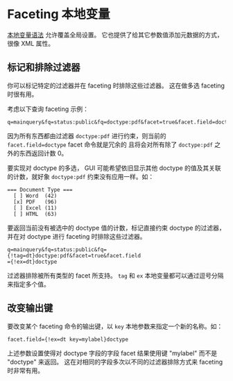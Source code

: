 # Faceting 本地变量

[本地变量语法](../query_syntax/local_params.md) 允许覆盖全局设置。
它也提供了给其它参数值添加元数据的方式，很像 XML 属性。

## 标记和排除过滤器

你可以标记特定的过滤器并在 faceting 时排除这些过滤器。
这在做多选 faceting 时很有用。

考虑以下查询 faceting 示例：

```
q=mainquery&fq=status:public&fq=doctype:pdf&facet=true&facet.field=doctype
```

因为所有东西都由过滤器 `doctype:pdf` 进行约束，则当前的 `facet.field=doctype` facet 命令就是冗余的
且将会对所有除了 `doctype:pdf` 之外的东西返回计数 0。

要实现对 doctype 的多选， GUI 可能希望依旧显示其他 doctype 的值及其关联的计数，就好象 `doctype:pdf`
约束没有应用一样。如：

```
=== Document Type ===
  [ ] Word  (42)
  [x] PDF   (96)
  [ ] Excel (11)
  [ ] HTML  (63)
```

要返回当前没有被选中的 doctype 值的计数，标记直接约束 doctype 的过滤器，并在对 doctype 进行 faceting
时排除这些过滤器。

```
q=mainquery&fq=status:public&fq={!tag=dt}doctype:pdf&facet=true&facet.field
={!ex=dt}doctype
```

过滤器排除被所有类型的 facet 所支持。
`tag` 和 `ex` 本地变量都可以通过逗号分隔来指定多个值。

## 改变输出键

要改变某个 faceting 命令的输出键，以 `key` 本地参数来指定一个新的名称。如：

```
facet.field={!ex=dt key=mylabel}doctype
```

上述参数设置使得对 doctype 字段的字段 facet 结果使用键 "mylabel" 而不是 "doctype" 来返回。
这在对相同的字段多次以不同的过滤器排除方式来 faceting 时非常有用。

